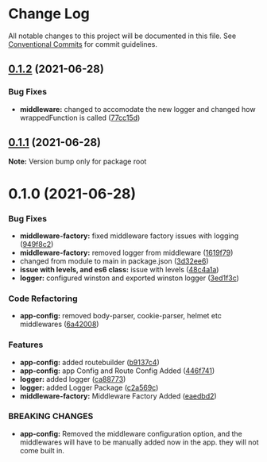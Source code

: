 # Change Log

All notable changes to this project will be documented in this file.
See [Conventional Commits](https://conventionalcommits.org) for commit guidelines.

## [0.1.2](https://github.com/tirthaguha/rapidcode/compare/v0.1.1...v0.1.2) (2021-06-28)


### Bug Fixes

* **middleware:** changed to accomodate the new logger and changed how wrappedFunction is called ([77cc15d](https://github.com/tirthaguha/rapidcode/commit/77cc15d800b76316887ef99e83dd37cf82f6247c))





## [0.1.1](https://github.com/tirthaguha/rapidcode/compare/v0.1.0...v0.1.1) (2021-06-28)

**Note:** Version bump only for package root





# 0.1.0 (2021-06-28)


### Bug Fixes

* **middleware-factory:** fixed middleware factory issues with logging ([949f8c2](https://github.com/tirthaguha/rapidcode/commit/949f8c28a8167d31302e38f0335ce1462ac28dab))
* **middleware-factory:** removed logger from middleware ([1619f79](https://github.com/tirthaguha/rapidcode/commit/1619f791de4937018350fdb6e3c766f1e7432f35))
* changed from module to main in package.json ([3d32ee6](https://github.com/tirthaguha/rapidcode/commit/3d32ee6927079d840ea65dd827117a8cbe977425))
* **issue with levels, and es6 class:** issue with levels ([48c4a1a](https://github.com/tirthaguha/rapidcode/commit/48c4a1acadab7663c7a12f8ff944422b104de422))
* **logger:** configured winston and exported winston logger ([3ed1f3c](https://github.com/tirthaguha/rapidcode/commit/3ed1f3cc04422f54125d39d2e1a64414a157f0be))


### Code Refactoring

* **app-config:** removed body-parser, cookie-parser, helmet etc middlewares ([6a42008](https://github.com/tirthaguha/rapidcode/commit/6a420080e979ff44d29da77cd5bf1d652c3852a4))


### Features

* **app-config:** added routebuilder ([b9137c4](https://github.com/tirthaguha/rapidcode/commit/b9137c4438394193e59504cb111fb12f072119d8))
* **app-config:** app Config and Route Config Added ([446f741](https://github.com/tirthaguha/rapidcode/commit/446f741b3a813e403cbda58222c9b39b71d8870d))
* **logger:** added logger ([ca88773](https://github.com/tirthaguha/rapidcode/commit/ca887737c6bdac6bce216d02b200912e6fde4312))
* **logger:** added Logger Package ([c2a569c](https://github.com/tirthaguha/rapidcode/commit/c2a569c62e26410d1ed83631dd48112b3ffedb80))
* **middleware-factory:** Middleware Factory Added ([eaedbd2](https://github.com/tirthaguha/rapidcode/commit/eaedbd2857dfb0431ebf0e9947565d50baea58eb))


### BREAKING CHANGES

* **app-config:** Removed the middleware configuration option, and the middlewares will have to be
manually added now in the app. they will not come built in.
